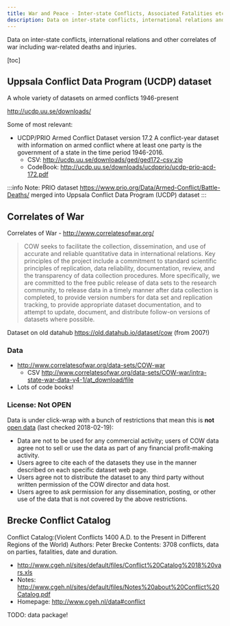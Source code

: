 ```yaml
---
title: War and Peace - Inter-state Conflicts, Associated Fatalities etc
description: Data on inter-state conflicts, international relations and other correlates of war including fatalities.
---
```


Data on inter-state conflicts, international relations and other correlates of war including war-related deaths and injuries.

[toc]

## Uppsala Conflict Data Program (UCDP) dataset

A whole variety of datasets on armed conflicts 1946-present

http://ucdp.uu.se/downloads/

Some of most relevant:

* UCDP/PRIO Armed Conflict Dataset version 17.2 A conflict-year dataset with information on armed conflict where at least one party is the government of a state in the time period 1946-2016.
  * CSV: http://ucdp.uu.se/downloads/ged/ged172-csv.zip
  * CodeBook: http://ucdp.uu.se/downloads/ucdpprio/ucdp-prio-acd-172.pdf


:::info
Note: PRIO dataset https://www.prio.org/Data/Armed-Conflict/Battle-Deaths/ merged into Uppsala Conflict Data Program (UCDP) dataset
:::

## Correlates of War

Correlates of War - http://www.correlatesofwar.org/

> COW seeks to facilitate the collection, dissemination, and use of accurate and reliable quantitative data in international relations. Key principles of the project include a commitment to standard scientific principles of replication, data reliability, documentation, review, and the transparency of data collection procedures. More specifically, we are committed to the free public release of data sets to the research community, to release data in a timely manner after data collection is completed, to provide version numbers for data set and replication tracking, to provide appropriate dataset documentation, and to attempt to update, document, and distribute follow-on versions of datasets where possible.

Dataset on old datahub https://old.datahub.io/dataset/cow (from 2007!)

### Data

* http://www.correlatesofwar.org/data-sets/COW-war
  * CSV http://www.correlatesofwar.org/data-sets/COW-war/intra-state-war-data-v4-1/at_download/file
* Lots of code books!

### License: Not OPEN

Data is under click-wrap with a bunch of restrictions that mean this is **not** [open data][] (last checked 2018-02-19):

* Data are not to be used for any commercial activity; users of COW data agree not to sell or use the data as part of any financial profit-making activity.
* Users agree to cite each of the datasets they use in the manner described on each specific dataset web page.
* Users agree not to distribute the dataset to any third party without written permission of the COW director and data host.
* Users agree to ask permission for any dissemination, posting, or other use of the data that is not covered by the above restrictions.

[open data]: https://opendefinition.org/

## Brecke Conflict Catalog

Conflict Catalog:(Violent Conflicts 1400 A.D. to the Present in Different Regions of the World) Authors: Peter Brecke Contents: 3708 conflicts, data on parties, fatalities, date and duration.

* http://www.cgeh.nl/sites/default/files/Conflict%20Catalog%2018%20vars.xls
* Notes: http://www.cgeh.nl/sites/default/files/Notes%20about%20Conflict%20Catalog.pdf
* Homepage: http://www.cgeh.nl/data#conflict

TODO: data package!

